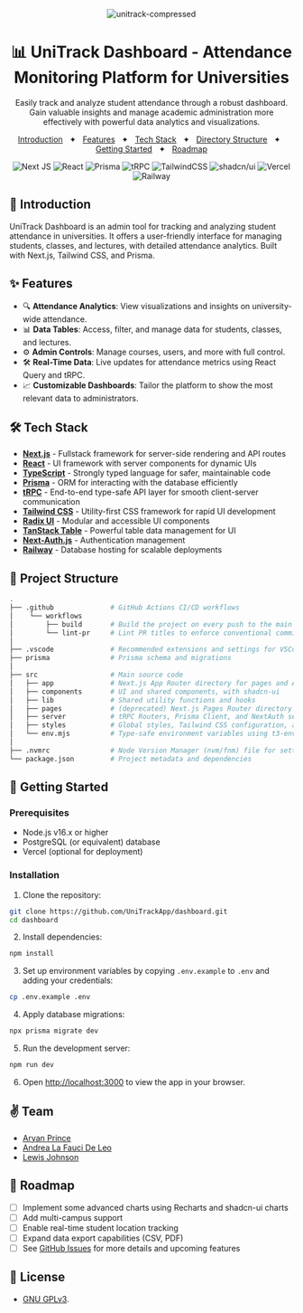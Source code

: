 <div align="center">

![unitrack-compressed](https://github.com/user-attachments/assets/dfaafa5d-691f-40c0-96e0-9d764341c426)

# 📊 UniTrack Dashboard - Attendance Monitoring Platform for Universities

<p>Easily track and analyze student attendance through a robust dashboard. Gain valuable insights and manage academic administration more effectively with powerful data analytics and visualizations.</p>

<a href="#-introduction">Introduction</a>
<span>&nbsp;&nbsp;✦&nbsp;&nbsp;</span>
<a href="#-features">Features</a>
<span>&nbsp;&nbsp;✦&nbsp;&nbsp;</span>
<a href="#-tech-stack">Tech Stack</a>
<span>&nbsp;&nbsp;✦&nbsp;&nbsp;</span>
<a href="#-directory-structure">Directory Structure</a>
<span>&nbsp;&nbsp;✦&nbsp;&nbsp;</span>
<a href="#-getting-started">Getting Started</a>
<span>&nbsp;&nbsp;✦&nbsp;&nbsp;</span>
<a href="#-roadmap">Roadmap</a>

![Next JS](https://img.shields.io/badge/Next.JS-black?style=for-the-badge&logo=next.js&logoColor=white)
![React](https://img.shields.io/badge/react-black?style=for-the-badge&logo=react&logoColor=%2361DAFB)
![Prisma](https://img.shields.io/badge/Prisma-black?style=for-the-badge&logo=Prisma&logoColor=3982CE)
![tRPC](https://img.shields.io/badge/tRPC-black.svg?style=for-the-badge&logo=tRPC&logoColor=2596BE)
![TailwindCSS](https://img.shields.io/badge/tailwind-black?style=for-the-badge&logo=tailwind-css&logoColor=2338B2AC)
![shadcn/ui](https://img.shields.io/badge/shadcn/ui-black?style=for-the-badge&logo=shadcnui&logoColor=white)
![Vercel](https://img.shields.io/badge/Vercel-black?style=for-the-badge&logo=vercel&logoColor=white)
![Railway](https://img.shields.io/badge/Railway-black?style=for-the-badge&logo=Railway&logoColor=white)

</div>

## 📝 Introduction

UniTrack Dashboard is an admin tool for tracking and analyzing student attendance in universities. It offers a user-friendly interface for managing students, classes, and lectures, with detailed attendance analytics. Built with Next.js, Tailwind CSS, and Prisma.

## ✨ Features

- 🔍 **Attendance Analytics**: View visualizations and insights on university-wide attendance.
- 📊 **Data Tables**: Access, filter, and manage data for students, classes, and lectures.
- ⚙️ **Admin Controls**: Manage courses, users, and more with full control.
- 🛠️ **Real-Time Data**: Live updates for attendance metrics using React Query and tRPC.
- 📈 **Customizable Dashboards**: Tailor the platform to show the most relevant data to administrators.

## 🛠️ Tech Stack

- **[Next.js](https://nextjs.org/)** - Fullstack framework for server-side rendering and API routes
- **[React](https://react.dev/)** - UI framework with server components for dynamic UIs
- **[TypeScript](https://www.typescriptlang.org/)** - Strongly typed language for safer, maintainable code
- **[Prisma](https://www.prisma.io/)** - ORM for interacting with the database efficiently
- **[tRPC](https://trpc.io/)** - End-to-end type-safe API layer for smooth client-server communication
- **[Tailwind CSS](https://tailwindcss.com/)** - Utility-first CSS framework for rapid UI development
- **[Radix UI](https://www.radix-ui.com/)** - Modular and accessible UI components
- **[TanStack Table](https://tanstack.com/table/latest)** - Powerful table data management for UI
- **[Next-Auth.js](https://next-auth.js.org/)** - Authentication management
- **[Railway](https://railway.app/)** - Database hosting for scalable deployments

## 📂 Project Structure

```bash
.
├── .github              # GitHub Actions CI/CD workflows
│    └── workflows
│        ├── build       # Build the project on every push to the main branch
│        └── lint-pr     # Lint PR titles to enforce conventional commits
│
├── .vscode              # Recommended extensions and settings for VSCode
├── prisma               # Prisma schema and migrations
│
├── src                  # Main source code
│   ├── app              # Next.js App Router directory for pages and API routes
│   ├── components       # UI and shared components, with shadcn-ui
│   ├── lib              # Shared utility functions and hooks
│   ├── pages            # (deprecated) Next.js Pages Router directory
│   ├── server           # tRPC Routers, Prisma Client, and NextAuth server-side code
│   ├── styles           # Global styles, Tailwind CSS configuration, and custom font imports
│   └── env.mjs          # Type-safe environment variables using t3-env
│
├── .nvmrc               # Node Version Manager (nvm/fnm) file for setting a specific Node version
└── package.json         # Project metadata and dependencies
```

## 🚀 Getting Started

### Prerequisites

- Node.js v16.x or higher
- PostgreSQL (or equivalent) database
- Vercel (optional for deployment)

### Installation

1. Clone the repository:

```bash
git clone https://github.com/UniTrackApp/dashboard.git
cd dashboard
```

2. Install dependencies:

```bash
npm install
```

3. Set up environment variables by copying `.env.example` to `.env` and adding your credentials:

```bash
cp .env.example .env
```

4. Apply database migrations:

```bash
npx prisma migrate dev
```

5. Run the development server:

```bash
npm run dev
```

6. Open [http://localhost:3000](http://localhost:3000) to view the app in your browser.

## ✌️ Team

- [Aryan Prince](https://x.com/aryxnprince)
- [Andrea La Fauci De Leo](https://github.com/Bosurgi)
- [Lewis Johnson](https://github.com/lewisj576)

## 🎯 Roadmap

- [ ] Implement some advanced charts using Recharts and shadcn-ui charts
- [ ] Add multi-campus support
- [ ] Enable real-time student location tracking
- [ ] Expand data export capabilities (CSV, PDF)
- [ ] See [GitHub Issues](https://github.com/UniTrackApp/dashboard/issues?q=sort:updated-desc+is:issue+is:open) for more details and upcoming features

## 🔑 License

- [GNU GPLv3](https://github.com/UniTrackApp/dashboard/blob/main/COPYING).
